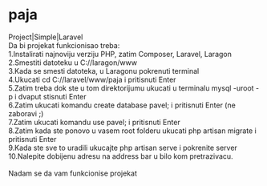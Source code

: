 # paja
Project|Simple|Laravel<br>
Da bi projekat funkcionisao treba:<br>
1.Instalirati najnoviju verziju PHP, zatim Composer, Laravel, Laragon<br>
2.Smestiti datoteku u C://laragon/www<br>
3.Kada se smesti datoteka, u Laragonu pokrenuti terminal<br>
4.Ukucati cd C://laravel/www/paja i pritisnuti Enter<br>
5.Zatim treba dok ste u tom direktorijumu ukucati u terminalu mysql -uroot -p i dvaput stisnuti Enter<br>
6.Zatim ukucati komandu   create database pavel; i pritisnuti Enter (ne zaboravi ;)<br>
7.Zatim ukucati komandu  use pavel; i pritisnuti Enter<br>
8.Zatim kada ste ponovo u vasem root folderu ukucati php artisan migrate i pritisnuti Enter<br>
9.Kada ste sve to uradili ukucajte php artisan serve i pokrenite server<br>
10.Nalepite dobijenu adresu na address bar u bilo kom pretrazivacu.<br>
<br>
Nadam se da vam funkcionise projekat
